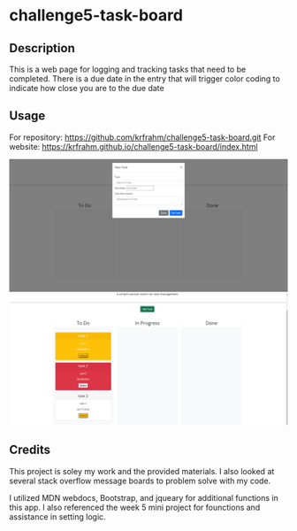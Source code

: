 # challenge5-task-board

## Description
This is a web page for logging and tracking tasks that need to be completed. There is a due date in the entry that will trigger color coding to indicate how close you are to the due date


## Usage

For repository: https://github.com/krfrahm/challenge5-task-board.git
For website: https://krfrahm.github.io/challenge5-task-board/index.html


![Website screenshot 1](./assets/images/task-board.PNG)
![Website screenshot 2](./assets/images/task-board2.PNG)

## Credits

This project is soley my work and the provided materials. I also looked at several stack overflow message boards to problem solve with my code. 

I utilized MDN webdocs, Bootstrap, and jqueary for additional functions in this app. I also referenced the week 5 mini project for founctions and assistance in setting logic. 

